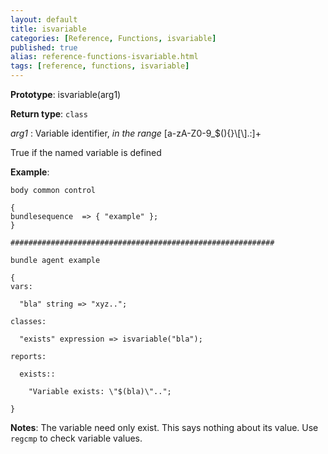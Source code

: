 ```yaml
---
layout: default
title: isvariable
categories: [Reference, Functions, isvariable]
published: true
alias: reference-functions-isvariable.html
tags: [reference, functions, isvariable]
---
```


**Prototype**: isvariable(arg1) 

**Return type**: `class`

 *arg1* : Variable identifier, *in the range*
[a-zA-Z0-9\_\$(){}\\[\\].:]+   

True if the named variable is defined

**Example**:

```cf3
body common control

{
bundlesequence  => { "example" };
}

###########################################################

bundle agent example

{     
vars:

  "bla" string => "xyz..";

classes:

  "exists" expression => isvariable("bla");

reports:

  exists::

    "Variable exists: \"$(bla)\"..";

}
```

**Notes**:
The variable need only exist. This says nothing about its value. Use
`regcmp` to check variable values.
